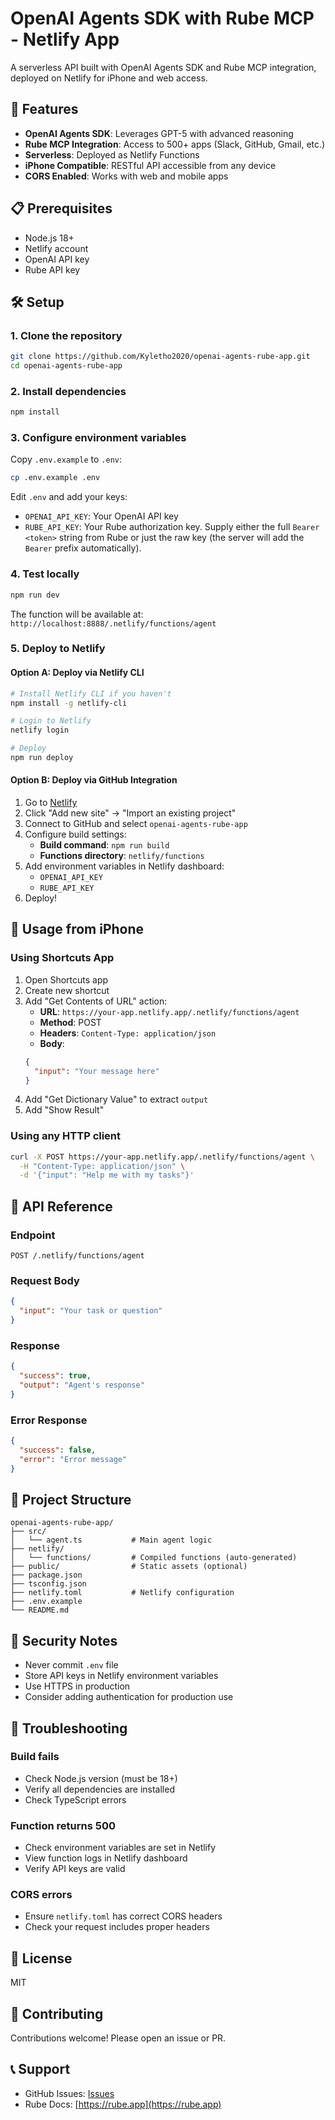 # OpenAI Agents SDK with Rube MCP - Netlify App

A serverless API built with OpenAI Agents SDK and Rube MCP integration, deployed on Netlify for iPhone and web access.

## 🚀 Features

- **OpenAI Agents SDK**: Leverages GPT-5 with advanced reasoning
- **Rube MCP Integration**: Access to 500+ apps (Slack, GitHub, Gmail, etc.)
- **Serverless**: Deployed as Netlify Functions
- **iPhone Compatible**: RESTful API accessible from any device
- **CORS Enabled**: Works with web and mobile apps

## 📋 Prerequisites

- Node.js 18+
- Netlify account
- OpenAI API key
- Rube API key

## 🛠️ Setup

### 1. Clone the repository

```bash
git clone https://github.com/Kyletho2020/openai-agents-rube-app.git
cd openai-agents-rube-app
```

### 2. Install dependencies

```bash
npm install
```

### 3. Configure environment variables

Copy `.env.example` to `.env`:

```bash
cp .env.example .env
```

Edit `.env` and add your keys:
- `OPENAI_API_KEY`: Your OpenAI API key
- `RUBE_API_KEY`: Your Rube authorization key. Supply either the full `Bearer <token>` string from Rube or just the raw key (the server will add the `Bearer` prefix automatically).

### 4. Test locally

```bash
npm run dev
```

The function will be available at: `http://localhost:8888/.netlify/functions/agent`

### 5. Deploy to Netlify

#### Option A: Deploy via Netlify CLI

```bash
# Install Netlify CLI if you haven't
npm install -g netlify-cli

# Login to Netlify
netlify login

# Deploy
npm run deploy
```

#### Option B: Deploy via GitHub Integration

1. Go to [Netlify](https://app.netlify.com)
2. Click "Add new site" → "Import an existing project"
3. Connect to GitHub and select `openai-agents-rube-app`
4. Configure build settings:
   - **Build command**: `npm run build`
   - **Functions directory**: `netlify/functions`
5. Add environment variables in Netlify dashboard:
   - `OPENAI_API_KEY`
   - `RUBE_API_KEY`
6. Deploy!

## 📱 Usage from iPhone

### Using Shortcuts App

1. Open Shortcuts app
2. Create new shortcut
3. Add "Get Contents of URL" action:
   - **URL**: `https://your-app.netlify.app/.netlify/functions/agent`
   - **Method**: POST
   - **Headers**: `Content-Type: application/json`
   - **Body**: 
   ```json
   {
     "input": "Your message here"
   }
   ```
4. Add "Get Dictionary Value" to extract `output`
5. Add "Show Result"

### Using any HTTP client

```bash
curl -X POST https://your-app.netlify.app/.netlify/functions/agent \
  -H "Content-Type: application/json" \
  -d '{"input": "Help me with my tasks"}'
```

## 🔧 API Reference

### Endpoint

```
POST /.netlify/functions/agent
```

### Request Body

```json
{
  "input": "Your task or question"
}
```

### Response

```json
{
  "success": true,
  "output": "Agent's response"
}
```

### Error Response

```json
{
  "success": false,
  "error": "Error message"
}
```

## 📂 Project Structure

```
openai-agents-rube-app/
├── src/
│   └── agent.ts           # Main agent logic
├── netlify/
│   └── functions/         # Compiled functions (auto-generated)
├── public/                # Static assets (optional)
├── package.json
├── tsconfig.json
├── netlify.toml           # Netlify configuration
├── .env.example
└── README.md
```

## 🔐 Security Notes

- Never commit `.env` file
- Store API keys in Netlify environment variables
- Use HTTPS in production
- Consider adding authentication for production use

## 🐛 Troubleshooting

### Build fails
- Check Node.js version (must be 18+)
- Verify all dependencies are installed
- Check TypeScript errors

### Function returns 500
- Check environment variables are set in Netlify
- View function logs in Netlify dashboard
- Verify API keys are valid

### CORS errors
- Ensure `netlify.toml` has correct CORS headers
- Check your request includes proper headers

## 📝 License

MIT

## 🤝 Contributing

Contributions welcome! Please open an issue or PR.

## 📞 Support

- GitHub Issues: [Issues](https://github.com/Kyletho2020/openai-agents-rube-app/issues)
- Rube Docs: [https://rube.app](https://rube.app)
